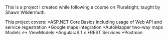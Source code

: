 This is a project I created while following a course on Pluralsight, taught by Shawn Wildermuth.

This project covers:
  *ASP.NET Core Basics including usage of Web API and service regestration
  *Google maps integration
  *AutoMapper two-way maps Models <-> ViewModels
  *AngularJS 1.x
  *REST Services
  *Postman
  
    
